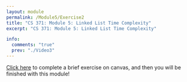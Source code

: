 ```yaml
---
layout: module
permalink: /Module5/Exercise2
title: "CS 371: Module 5: Linked List Time Complexity"
excerpt: "CS 371: Module 5: Linked List Time Complexity"

info:
  comments: "true"
  prev: "./Video3"
---
```


<a href = "https://ursinus.instructure.com/courses/12283/quizzes/13113">Click here</a> to complete a brief exercise on canvas, and then you will be finished with this module!